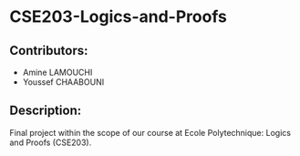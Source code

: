 # CSE203-Logics-and-Proofs

## Contributors:
- Amine LAMOUCHI
- Youssef CHAABOUNI

## Description:
Final project within the scope of our course at Ecole Polytechnique: Logics and Proofs (CSE203).
